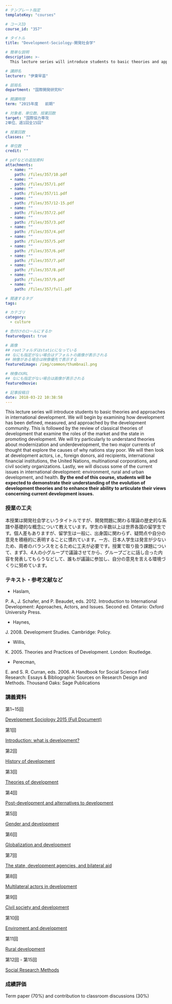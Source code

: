 ```yaml
---
# テンプレート指定
templateKey: "courses"

# コースID
course_id: "357"

# タイトル
title: "Development-Sociology-開発社会学"

# 簡単な説明
description: >-
  This lecture series will introduce students to basic theories and approaches in international develo...

# 講師名
lecturer: "伊東早苗"

# 部局名
department: "国際開発研究科"

# 開講時限
term: "2015年度	前期"

# 対象者、単位数、授業回数
target: "国際協力専攻
2単位、週1回全15回"

# 授業回数
classes: ""

# 単位数
credit: ""

# pdfなどの追加資料
attachments: 
  - name: "" 
    path: /files/357/10.pdf
  - name: "" 
    path: /files/357/1.pdf
  - name: "" 
    path: /files/357/11.pdf
  - name: "" 
    path: /files/357/12-15.pdf
  - name: "" 
    path: /files/357/2.pdf
  - name: "" 
    path: /files/357/3.pdf
  - name: "" 
    path: /files/357/4.pdf
  - name: "" 
    path: /files/357/5.pdf
  - name: "" 
    path: /files/357/6.pdf
  - name: "" 
    path: /files/357/7.pdf
  - name: "" 
    path: /files/357/8.pdf
  - name: "" 
    path: /files/357/9.pdf
  - name: "" 
    path: /files/357/full.pdf

# 関連するタグ
tags:

# カテゴリ
category:
  - culture

# 色付けのロールにするか
featuredpost: true

# 画像
## rootフォルダはstaticになっている
## なにも指定がない場合はデフォルトの画像が表示される
## 映像がある場合は映像優先で表示する
featuredimage: /img/common/thumbnail.png

# 映像のURL
## なにも指定がない場合は画像が表示される
featuredmovie: 

# 記事投稿日
date: 2018-03-22 10:38:58
---
```


This lecture series will introduce students to basic theories and approaches in international development. We will begin by examining how development has been defined, measured, and approached by the development community. This is followed by the review of classical theories of development that examine the roles of the market and the state in promoting development. We will try particularly to understand theories about modernization and underdevelopment, the two major currents of thought that explore the causes of why nations stay poor. We will then look at development actors, i.e., foreign donors, aid recipients, international financial institutions, the United Nations, multinational corporations, and civil society organizations. Lastly, we will discuss some of the current issues in international development: environment, rural and urban development, and health. **By the end of this course, students will be expected to demonstrate their understanding of the evolution of development theories and to enhance their ability to articulate their views concerning current development issues.**

### 授業の工夫

本授業は開発社会学というタイトルですが、開発問題に関わる理論の歴史的な系譜や基礎的な概念について教えています。学生の半数以上は世界各国の留学生です。個人差もありますが、留学生は一般に、出身国に関わらず、疑問点や自分の意見を積極的に表明することに慣れています。一方、日本人学生は発言が少ないため、両者のバランスをとるために工夫が必要です。授業で取り扱う課題について、まず3、4人の小グループで議論させてから、グループごとに話し合った内容を発表してもらうなどして、誰もが議論に参加し、自分の意見を言える環境づくりに努めています。

### テキスト・参考文献など

* Haslam,

P. A., J. Schafer, and P. Beaudet, eds. 2012. Introduction to International Development: Approaches, Actors, and Issues. Second ed. Ontario: Oxford University Press.

* Haynes,

J. 2008. Development Studies. Cambridge: Policy.

* Willis,

K. 2005. Theories and Practices of Development. London: Routledge.

* Perecman,

E. and S. R. Curran, eds. 2006. A Handbook for Social Science Field Research: Essays & Bibliographic Sources on Research Design and Methods. Thousand Oaks: Sage Publications

### 講義資料

第1~15回

[Development Sociology 2015 (Full Document)](/files/357/full.pdf) 

第1回

[Introduction: what is development?](/files/357/1.pdf) 

第2回

[History of development](/files/357/2.pdf) 

第3回

[Theories of development](/files/357/3.pdf) 

第4回

[Post-development and alternatives to development](/files/357/4.pdf) 

第5回

[Gender and development](/files/357/5.pdf) 

第6回

[Globalization and development](/files/357/6.pdf) 

第7回

[The state, development agencies, and bilateral aid](/files/357/7.pdf) 

第8回

[Multilateral actors in development](/files/357/8.pdf) 

第9回

[Civil society and development](/files/357/9.pdf) 

第10回

[Enviroment and development](/files/357/10.pdf) 

第11回

[Rural development](/files/357/11.pdf) 

第12回 - 第15回

[Social Research Methods](/files/357/12-15.pdf) 

### 成績評価

Term paper (70%) and contribution to classroom discussions (30%)

